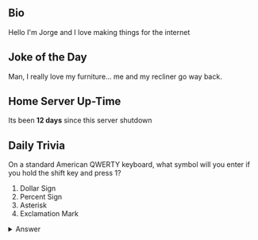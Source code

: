 ## Bio

Hello I'm Jorge and I love making things for the internet

## Joke of the Day

Man, I really love my furniture... me and my recliner go way back.

## Home Server Up-Time

Its been **12 days** since this server shutdown


## Daily Trivia

On a standard American QWERTY keyboard, what symbol will you enter if you hold the shift key and press 1?
 1. Dollar Sign
 2. Percent Sign
 3. Asterisk
 4. Exclamation Mark

<details>
  <summary>Answer</summary>
  Exclamation Mark
</details>
